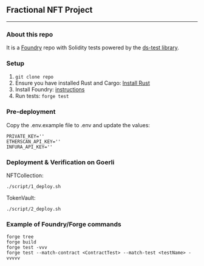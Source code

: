 ## Fractional NFT Project
---

### About this repo
It is a [Foundry](https://book.getfoundry.sh/) repo with Solidity tests powered by the [ds-test library](https://github.com/dapphub/ds-test/).

### Setup

1. `git clone repo`
2. Ensure you have installed Rust and Cargo: [Install Rust](https://www.rust-lang.org/tools/install)
3. Install Foundry: [instructions](https://book.getfoundry.sh/getting-started/installation)
4. Run tests: `forge test`


### Pre-deployment

Copy the .env.example file to .env and update the values:

```
PRIVATE_KEY=''
ETHERSCAN_API_KEY=''
INFURA_API_KEY=''
```

### Deployment & Verification on Goerli

NFTCollection:
```
./script/1_deploy.sh
```

TokenVault:

```
./script/2_deploy.sh
```


### Example of Foundry/Forge commands
```
forge tree
forge build
forge test -vvv
forge test --match-contract <ContractTest> --match-test <testName> -vvvvv
```